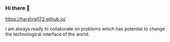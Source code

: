 ### Hi there 👋

https://harshraj172.github.io/

I am always ready to collaborate on problems which has potential to change the technological interface of the world.

